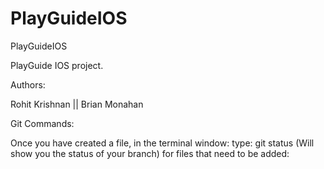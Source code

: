 PlayGuideIOS
============

PlayGuideIOS

PlayGuide IOS project.

Authors:

Rohit Krishnan || Brian Monahan


Git Commands:

Once you have created a file, in the terminal window:
type:
  git status
     (Will show you the status of your branch)
    for files that need to be added:


